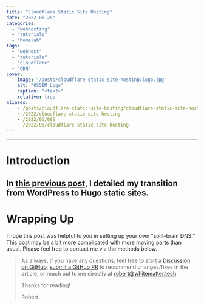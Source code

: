 ```yaml
---
title: "Cloudflare Static Site Hosting"
date: "2022-06-28"
categories:
  - "webhosting"
  - "tutorials"
  - "homelab"
tags:
  - "webhost"
  - "tutorials"
  - "cloudflare"
  - "CDN"
cover:
    image: "/posts/cloudflare-static-site-hosting/logo.jpg"
    alt: "OSSIM Logo"
    caption: "<text>"
    relative: true
aliases:
    - /posts/cloudflare-static-site-hosting/cloudflare-static-site-hosting
    - /2022/cloudflare-static-site-hosting
    - /2022/06/005
    - /2022/06/cloudflare-static-site-hosting
---
```


--------------------------------------------------
# Introduction

In [this previous post](https://whitematter.tech/posts/migrating-from-wordpress-to-hugo/), I detailed my transition from WordPress to Hugo static sites.
--------------------------------------------------------
# Wrapping Up

I hope this post was helpful to you in setting up your own "split-brain DNS." This post may be a bit more complicated with more moving parts than usual. Please feel free to contact me via the methods below.

> As always, if you have any questions, feel free to start a [Discussion on GitHub](https://github.com/RobertDWhite/WhiteMatterTech/discussions), [submit a GitHub PR](https://github.com/RobertDWhite/WhiteMatterTech/pulls) to recommend changes/fixes in the article, or reach out to me directly at [robert@whitematter.tech](mailto:robert@whitematter.tech).
>
> Thanks for reading!
>
> Robert

